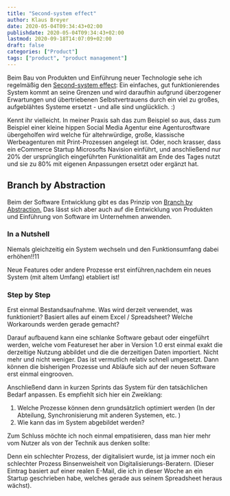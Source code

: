 ```yaml
---
title: "Second-system effect"
author: Klaus Breyer
date: 2020-05-04T09:34:43+02:00
publishdate: 2020-05-04T09:34:43+02:00
lastmod: 2020-09-18T14:07:09+02:00
draft: false
categories: ["Product"]
tags: ["product", "product management"]
---
```


Beim Bau von Produkten und Einführung neuer Technologie sehe ich regelmäßig den [Second-system effect](https://en.wikipedia.org/wiki/Second-system_effect): Ein einfaches, gut funktionierendes System kommt an seine Grenzen und wird daraufhin aufgrund überzogener Erwartungen und übertriebenen Selbstvertrauens durch ein viel zu großes, aufgeblähtes Systeme ersetzt - und alle sind unglücklich. :)

Kennt ihr vielleicht. In meiner Praxis sah das zum Beispiel so aus, dass zum Beispiel einer kleine hippen Social Media Agentur eine Agenturosftware übergeholfen wird welche für altehrwürdige, große, klassische Werbeagenturen mit Print-Prozessen angelegt ist. Oder, noch krasser, dass ein eCommerce Startup Microsofts Navision einführt, und anschließend nur 20% der ursprünglich eingeführten Funktionalität am Ende des Tages nutzt und sie zu 80% mit eigenen Anpassungen ersetzt oder ergänzt hat.

## Branch by Abstraction

Beim der Software Entwicklung gibt es das Prinzip von [Branch by Abstraction.](https://martinfowler.com/bliki/BranchByAbstraction.html) Das lässt sich aber auch auf die Entwicklung von Produkten und Einführung von Software im Unternehmen anwenden.

### In a Nutshell

Niemals gleichzeitig ein System wechseln und den Funktionsumfang dabei erhöhen!!11

Neue Features oder andere Prozesse erst einführen,nachdem ein neues System (mit altem Umfang) etabliert ist!

### Step by Step

Erst einmal Bestandsaufnahme. Was wird derzeit verwendet, was funktioniert? Basiert alles auf einem Excel / Spreadsheet? Welche Workarounds werden gerade gemacht?

Darauf aufbauend kann eine schlanke Software gebaut oder eingeführt werden, welche vom Featureset her aber in Version 1.0 erst einmal exakt die derzeitige Nutzung abbildet und die die derzeitigen Daten importiert. Nicht mehr und nicht weniger. Das ist vermutlich relativ schnell umgesetzt. Dann können die bisherigen Prozesse und Abläufe sich auf der neuen Software erst einmal eingrooven.

Anschließend dann in kurzen Sprints das System für den tatsächlichen Bedarf anpassen. Es empfiehlt sich hier ein Zweiklang:

1. Welche Prozesse können denn grundsätzlich optimiert werden (In der Abteilung, Synchronisierung mit anderen Systemen, etc. )
1. Wie kann das im System abgebildet werden?

Zum Schluss möchte ich noch einmal empatisieren, dass man hier mehr vom Nutzer als von der Technik aus denken sollte:

Denn ein schlechter Prozess, der digitalisiert wurde, ist ja immer noch ein schlechter Prozess
Binsenweisheit von Digitalisierungs-Beratern.
(Dieser Eintrag basiert auf einer realen E-Mail, die ich in dieser Woche an ein Startup geschrieben habe, welches gerade aus seinem Spreadsheet heraus wächst).
